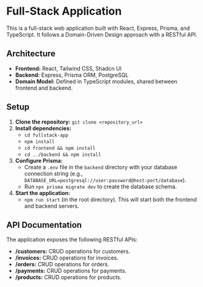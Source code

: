 # Full-Stack Application

This is a full-stack web application built with React, Express, Prisma, and TypeScript. It follows a Domain-Driven Design approach with a RESTful API.

## Architecture

- **Frontend:** React, Tailwind CSS, Shadcn UI
- **Backend:** Express, Prisma ORM, PostgreSQL
- **Domain Model:** Defined in TypeScript modules, shared between frontend and backend.

## Setup

1.  **Clone the repository:** `git clone <repository_url>`
2.  **Install dependencies:**
    - `cd fullstack-app`
    - `npm install`
    - `cd frontend && npm install`
    - `cd ../backend && npm install`
3.  **Configure Prisma:**
    - Create a `.env` file in the `backend` directory with your database connection string (e.g., `DATABASE_URL=postgresql://user:password@host:port/database`).
    - Run `npx prisma migrate dev` to create the database schema.
4.  **Start the application:**
    - `npm run start` (in the root directory). This will start both the frontend and backend servers.

## API Documentation

The application exposes the following RESTful APIs:

- **/customers:** CRUD operations for customers.
- **/invoices:** CRUD operations for invoices.
- **/orders:** CRUD operations for orders.
- **/payments:** CRUD operations for payments.
- **/products:** CRUD operations for products.